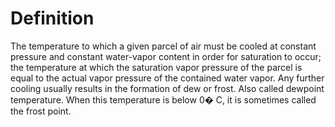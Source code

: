 # Definition

The temperature to which a given parcel of air must be cooled at
constant pressure and constant water-vapor content in order for
saturation to occur; the temperature at which the saturation vapor
pressure of the parcel is equal to the actual vapor pressure of the
contained water vapor. Any further cooling usually results in the
formation of dew or frost. Also called dewpoint temperature. When this
temperature is below 0� C, it is sometimes called the frost point.
